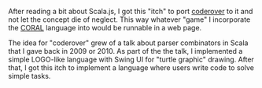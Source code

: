 After reading a bit about Scala.js, I got this "itch" to port [coderover](https://github.com/daltontf/coderover) to it and not let the concept die of neglect. This way whatever "game" I incorporate the [CORAL](http://github.com/daltontf/coderover/wiki) language into would be runnable in a web page. 

The idea for "coderover" grew of a talk about parser combinators in Scala that I gave back in 2009 or 2010. As part of the the talk, I implemented a simple LOGO-like language with Swing UI for "turtle graphic" drawing. After that, I got this itch to implement a language where users write code to solve simple tasks. 



